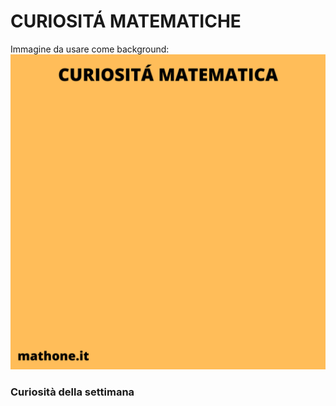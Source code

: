 # CURIOSITÁ MATEMATICHE

Immagine da usare come background:
![Template curiosità](templateCuriosità.png)

### Curiosità della settimana